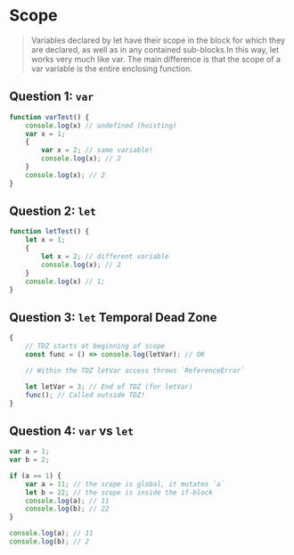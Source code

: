 # Scope

> Variables declared by let have their scope in the block for which they are declared,
> as well as in any contained sub-blocks.In this way, let works very much like var.
> The main difference is that the scope of a var variable is the entire enclosing function.

## Question 1: `var`

```javascript
function varTest() {
	console.log(x) // undefined (hoisting)
	var x = 1;
	{
		var x = 2; // same variable!
        console.log(x); // 2
    }
    console.log(x); // 2
}
```

## Question 2: `let`

```javascript
function letTest() {
	let x = 1;
	{
		let x = 2; // different variable
        console.log(x); // 2
    }
    console.log(x) // 1;
}
```

## Question 3: `let` Temporal Dead Zone

```javascript
{
    // TDZ starts at beginning of scope
    const func = () => console.log(letVar); // OK

    // Within the TDZ letVar access throws `ReferenceError`

    let letVar = 3; // End of TDZ (for letVar)
    func(); // Called outside TDZ!
}

```

## Question 4: `var` vs `let`

```javascript
var a = 1;
var b = 2;

if (a == 1) {
	var a = 11; // the scope is global, it mutates `a`
    let b = 22; // the scope is inside the if-block
    console.log(a); // 11
    console.log(b); // 22
}

console.log(a); // 11
console.log(b); // 2
```

